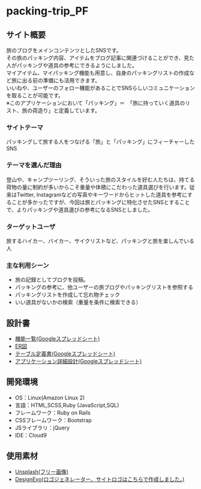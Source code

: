 # packing-trip_PF

## サイト概要
旅のブログをメインコンテンツとしたSNSです。<br>
その旅のパッキング内容、アイテムをブログ記事に関連づけることができ、見た人がパッキングや道具の参考にできるようにしました。<br>
マイアイテム、マイパッキング機能も用意し、自身のパッキングリストの作成など旅に出る前の準備にも活用できます。<br>
いいねや、ユーザーのフォロー機能があることでSNSらしいコミュニケーションを取ることが可能です。<br>
※このアプリケーションにおいて「パッキング」＝　「旅に持っていく道具のリスト、旅の荷造り」と定義しています。

### サイトテーマ
パッキングして旅する人をつなげる「旅」と「パッキング」にフィーチャーしたSNS

### テーマを選んだ理由
登山や、キャンプツーリング、そういった旅のスタイルを好む人たちは、持てる荷物の量に制約が多いからこそ重量や体積にこだわった道具選びを行います。従来はTwitter, Instagramなどの写真やキーワードからヒットした道具を参考にすることが多かったですが、今回は旅とパッキングに特化させたSNSとすることで、よりパッキングや道具選びの参考になるSNSとしました。

### ターゲットユーザ
旅するハイカー、バイカー、サイクリストなど、パッキングと旅を楽しんでいる人

### 主な利用シーン
- 旅の記録としてブログを投稿。
- パッキングの参考に、他ユーザーの旅ブログやパッキングリストを参照する
- パッキングリストを作成して忘れ物チェック
- いい道具がないかの検索（重量を条件に検索できる）

## 設計書
- [機能一覧(Googleスプレッドシート)](https://docs.google.com/spreadsheets/d/1IIK4spgb3w0cVXS6PsZMzgDguZubS90E3qQx6NWRPU8/edit?usp=sharing)
- [ER図](https://drive.google.com/file/d/1L19Md93zfzRwxPJd_s500LSxSADMmuAw/view?usp=sharing)
- [テーブル定義書(Googleスプレッドシート)](https://drive.google.com/file/d/1srOg9YIWEgS71aPm1OSiRAb0jqZnQZSZ/view?usp=sharing)
- [アプリケーション詳細設計(Googleスプレッドシート)](https://drive.google.com/file/d/12wHQoi0iIzxY7oGDvix1olaH_2BU-7JA/view?usp=sharing)

## 開発環境
- OS：Linux(Amazon Linux 2)
- 言語：HTML,SCSS,Ruby (JavaScript,SQL)
- フレームワーク：Ruby on Rails
- CSSフレームワーク：Bootstrap
- JSライブラリ：jQuery
- IDE：Cloud9

## 使用素材
- [Unsplash(フリー画像)](https://unsplash.com/)
- [DesignEvo(ロゴジェネレーター、サイトロゴはこちらで作成しました。)](https://www.designevo.com/jp/)

